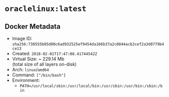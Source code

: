 # `oraclelinux:latest`

## Docker Metadata

- Image ID: `sha256:738555b05d00c6ad932525ef9454da166b37a2c0844acb2cef2a3d0779b4ce13`
- Created: `2018-02-01T17:47:08.41744542Z`
- Virtual Size: ~ 229.14 Mb  
  (total size of all layers on-disk)
- Arch: `linux`/`amd64`
- Command: `["/bin/bash"]`
- Environment:
  - `PATH=/usr/local/sbin:/usr/local/bin:/usr/sbin:/usr/bin:/sbin:/bin`
